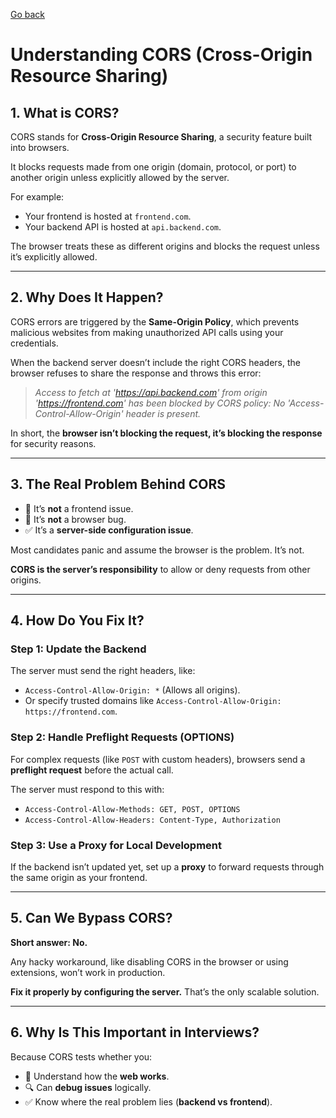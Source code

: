 [Go back](../Index.md)

# Understanding CORS (Cross-Origin Resource Sharing)

## 1. What is CORS?  
CORS stands for **Cross-Origin Resource Sharing**, a security feature built into browsers.  

It blocks requests made from one origin (domain, protocol, or port) to another origin unless explicitly allowed by the server.  

For example:  
- Your frontend is hosted at `frontend.com`.  
- Your backend API is hosted at `api.backend.com`.  

The browser treats these as different origins and blocks the request unless it’s explicitly allowed.  

---

## 2. Why Does It Happen?  
CORS errors are triggered by the **Same-Origin Policy**, which prevents malicious websites from making unauthorized API calls using your credentials.  

When the backend server doesn’t include the right CORS headers, the browser refuses to share the response and throws this error:  

> *Access to fetch at 'https://api.backend.com' from origin 'https://frontend.com' has been blocked by CORS policy: No 'Access-Control-Allow-Origin' header is present.*  

In short, the **browser isn’t blocking the request, it’s blocking the response** for security reasons.  

---

## 3. The Real Problem Behind CORS  
- 🚫 It’s **not** a frontend issue.  
- 🚫 It’s **not** a browser bug.  
- ✅ It’s a **server-side configuration issue**.  

Most candidates panic and assume the browser is the problem. It’s not.  

**CORS is the server’s responsibility** to allow or deny requests from other origins.  

---

## 4. How Do You Fix It?  

### **Step 1: Update the Backend**  
The server must send the right headers, like:  
- `Access-Control-Allow-Origin: *` (Allows all origins).  
- Or specify trusted domains like `Access-Control-Allow-Origin: https://frontend.com`.  

### **Step 2: Handle Preflight Requests (OPTIONS)**  
For complex requests (like `POST` with custom headers), browsers send a **preflight request** before the actual call.  

The server must respond to this with:  
- `Access-Control-Allow-Methods: GET, POST, OPTIONS`  
- `Access-Control-Allow-Headers: Content-Type, Authorization`  

### **Step 3: Use a Proxy for Local Development**  
If the backend isn’t updated yet, set up a **proxy** to forward requests through the same origin as your frontend.  

---

## 5. Can We Bypass CORS?  
**Short answer: No.**  

Any hacky workaround, like disabling CORS in the browser or using extensions, won’t work in production.  

**Fix it properly by configuring the server.** That’s the only scalable solution.  

---

## 6. Why Is This Important in Interviews?  
Because CORS tests whether you:  
- 🧠 Understand how the **web works**.  
- 🔍 Can **debug issues** logically.  
- ✅ Know where the real problem lies (**backend vs frontend**).  
